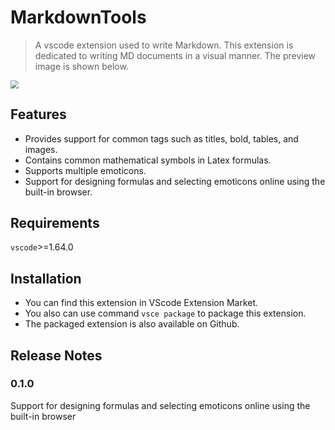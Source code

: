 # MarkdownTools

> A vscode extension used to write Markdown. This extension is dedicated to writing MD documents in a visual manner. The preview image is shown below.



<img src="https://picgo-1256052225.cos.ap-guangzhou.myqcloud.com/img/202202101730715.png" style="zoom: 80%;" />

## Features

-   Provides support for common tags such as titles, bold, tables, and images.
-   Contains common mathematical symbols in Latex formulas.
-   Supports multiple emoticons.
-   Support for designing formulas and selecting emoticons online using the built-in browser.

## Requirements

`vscode`>=1.64.0

## Installation

-   You can find this extension in VScode Extension Market.
-   You also can use command `vsce package` to package this extension.
-   The packaged extension is also available on Github.

## Release Notes

### 0.1.0

Support for designing formulas and selecting emoticons online using the built-in browser

